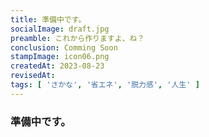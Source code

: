 ```yaml
---
title: 準備中です。
socialImage: draft.jpg
preamble: これから作りますよ、ね？
conclusion: Comming Soon
stampImage: icon06.png
createdAt: 2023-08-23
revisedAt: 
tags: [ 'さかな', '省エネ', '脱力感', '人生' ]
---
```


### 準備中です。
